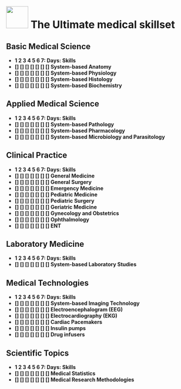 # <img src="https://github.com/Scrappers-glitch/Medical-Archive/assets/60224159/fe3ae097-655b-459b-891b-d458b26aafe8" width=60 height=60/> The Ultimate medical skillset

## Basic Medical Science
* **1 2 3 4 5 6 7: Days: Skills**
* **[] [] [] [] [] [] [] System-based Anatomy**
* **[] [] [] [] [] [] [] System-based Physiology**
* **[] [] [] [] [] [] [] System-based Histology**
* **[] [] [] [] [] [] [] System-based Biochemistry**

## Applied Medical Science
* **1 2 3 4 5 6 7: Days: Skills**
* **[] [] [] [] [] [] [] System-based Pathology**
* **[] [] [] [] [] [] [] System-based Pharmacology**
* **[] [] [] [] [] [] [] System-based Microbiology and Parasitology**

## Clinical Practice
* **1 2 3 4 5 6 7: Days: Skills**
* **[] [] [] [] [] [] [] General Medicine**
* **[] [] [] [] [] [] [] General Surgery**
* **[] [] [] [] [] [] [] Emergency Medicine**
* **[] [] [] [] [] [] [] Pediatric Medicine**
* **[] [] [] [] [] [] [] Pediatric Surgery**
* **[] [] [] [] [] [] [] Geriatric Medicine**
* **[] [] [] [] [] [] [] Gynecology and Obstetrics**
* **[] [] [] [] [] [] [] Ophthalmology**
* **[] [] [] [] [] [] [] ENT**

## Laboratory Medicine
* **1 2 3 4 5 6 7: Days: Skills**
* **[] [] [] [] [] [] [] System-based Laboratory Studies**

## Medical Technologies 
* **1 2 3 4 5 6 7: Days: Skills**
* **[] [] [] [] [] [] [] System-based Imaging Technology**
* **[] [] [] [] [] [] [] Electroencephalogram (EEG)**
* **[] [] [] [] [] [] [] Electrocardiography (EKG)**
* **[] [] [] [] [] [] [] Cardiac Pacemakers**
* **[] [] [] [] [] [] [] Insulin pumps**
* **[] [] [] [] [] [] [] Drug infusers**

## Scientific Topics
* **1 2 3 4 5 6 7: Days: Skills**
* **[] [] [] [] [] [] [] Medical Statistics**
* **[] [] [] [] [] [] [] Medical Research Methodologies**
